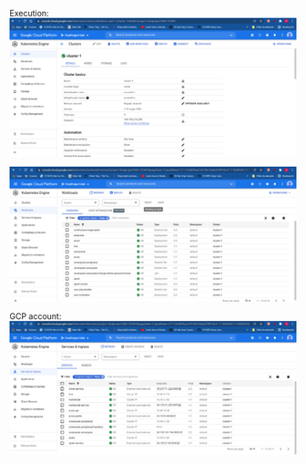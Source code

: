 Execution:
![alt text](https://github.com/Umaraul/Docker/blob/main/CourseProject/Cluster%20running.PNG?raw=true)


![alt text](https://github.com/Umaraul/Docker/blob/main/CourseProject/Workloads%20running.PNG)


GCP account:
![alt text](https://github.com/Umaraul/Docker/blob/main/CourseProject/Services%20running.PNG)
